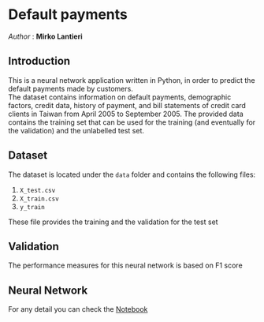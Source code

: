 # Default payments

*Author* : **Mirko Lantieri**

## Introduction
This is a neural network application written in Python, in order to predict the default payments made by customers. 
<br>
The dataset contains information on default payments, demographic factors, credit data, history of payment, and bill statements of credit card clients in Taiwan from April 2005 to September 2005.
The provided data contains the training set that can be used for the training (and eventually for the validation) and the unlabelled test set.

## Dataset

The dataset is located under the `data` folder and contains the following files:
1. `X_test.csv`
2. `X_train.csv`
3. `y_train`

These file provides the training and the validation for the test set

## Validation 
The performance measures for this neural network is based on F1 score

## Neural Network
For any detail you can check the [Notebook]('/Mirko_Lantieri_858278_payments.ipynb')
